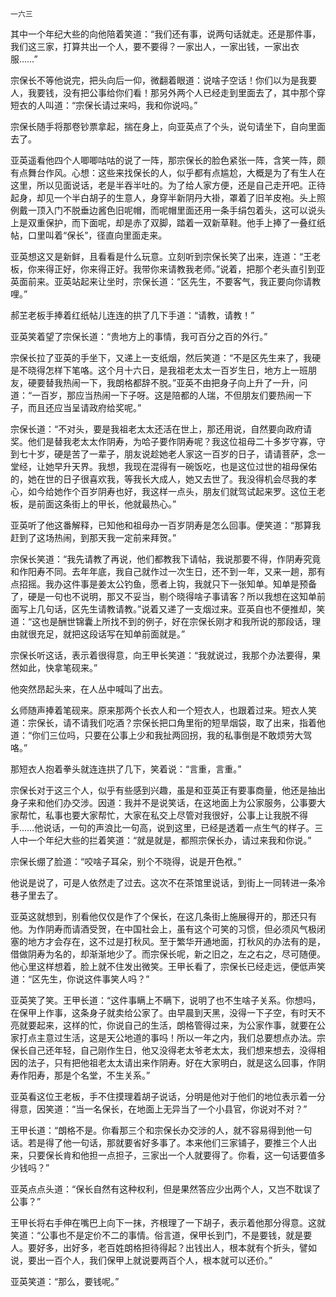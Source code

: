     一六三 

   其中一个年纪大些的向他陪着笑道：“我们还有事，说两句话就走。还是那件事，我们这三家，打算共出一个人，要不要得？一家出人，一家出钱，一家出衣服……”

   宗保长不等他说完，把头向后一仰，微翻着眼道：说啥子空话！你们以为是我要人，我要钱，没有把公事给你们看！那另外两个人已经走到里面去了，其中那个穿短衣的人叫道：“宗保长请过来吗，我和你说吗。”

   宗保长随手将那卷钞票拿起，揣在身上，向亚英点了个头，说句请坐下，自向里面去了。

   亚英遥看他四个人唧唧咕咕的说了一阵，那宗保长的脸色紧张一阵，含笑一阵，颇有点舞台作风。心想：这些来找保长的人，似乎都有点尴尬，大概是为了有生人在这里，所以见面说话，老是半吞半吐的。为了给人家方便，还是自己走开吧。正待起身，却见一个半白胡子的生意人，身穿半新阴丹大褂，罩着了旧羊皮袍。头上照例戴一顶入门不脱垂边酱色旧呢帽，而呢帽里面还用一条手绢包着头，这可以说头上是双重保护，而下面呢，却是赤了双脚，踏着一双新草鞋。他手上捧了一叠红纸帖，口里叫着“保长”，径直向里面走来。

   亚英想这又是新鲜，且看看是什么玩意。立刻听到宗保长笑了出来，连道：“王老板，你来得正好，你来得正好。我带你来请教我老师。”说着，把那个老头直引到亚英面前来。亚英站起来让坐时，宗保长道：“区先生，不要客气，我正要向你请教哩。”

   郝芏老板手捧着红纸帖儿连连的拱了几下手道：“请教，请教！”

   亚英笑着望了宗保长道：“贵地方上的事情，我可百分之百的外行。”

   宗保长拉了亚英的手坐下，又递上一支纸烟，然后笑道：“不是区先生来了，我硬是不晓得怎样下笔咯。这个月十六日，是我祖老太太一百岁生日，地方上一班朋友，硬要替我热闹一下，我朗格都辞不脱。”亚英不由把身子向上升了一升，问道：“一百岁，那应当热闹一下子呀。这是陪都的人瑞，不但朋友们要热闹一下子，而且还应当呈请政府给奖呢。”

   宗保长道：“不对头，要是我祖老太太还活在世上，那还用说，自然要向政府请奖。他们是替我老太太作阴寿，为哈子要作阴寿呢？我这位祖母二十多岁守寡，守到七十岁，硬是苦了一辈子，朋友说趁她老人家这一百岁的日子，请请菩萨，念一堂经，让她早升天界。我想，我现在混得有一碗饭吃，也是这位过世的祖母保佑的，她在世的日子很喜欢我，等我长大成人，她又去世了。我没得机会尽我的孝心，如今给她作个百岁阴寿也好，我这样一点头，朋友们就驾试起来罗。这位王老板，是前面这条街上的甲长，他就最热心。”

   亚英听了他这番解释，已知他和祖母办一百岁阴寿是怎么回事。便笑道：“那算我赶到了这场热闹，到那天我一定前来拜贺。”

   宗保长笑道：“我先请教了再说，他们都教我下请帖，我说那要不得，作阴寿究竟和作阳寿不同。去年年底，我自己就作过一次生日，还不到一年，又来一趟，那有点招摇。我办这件事是姜太公钓鱼，愿者上钩，我就只下一张知单。知单是预备了，硬是一句也不说明，那又不妥当，剔个晓得啥子事请客？所以我想在这知单前面写上几句话，区先生请教请教。”说着又递了一支烟过来。亚英自也不便推却，笑道：“这也是酬世锦囊上所找不到的例子，好在宗保长刚才和我所说的那段话，理由就很充足，就把这段话写在知单前面就是。”

   宗保长听这话，表示着很得意，向王甲长笑道：“我就说过，我那个办法要得，果然如此，快拿笔砚来。”

   他突然昂起头来，在人丛中喊叫了出去。

   幺师随声捧着笔砚来。原来那两个长衣人和一个短衣人，也跟着过来。短衣人笑道：宗保长，请不请我们吃酒？宗保长把口角里衔的短旱烟袋，取了出来，指着他道：“你们三位吗，只要在公事上少和我扯两回拐，我的私事倒是不敢烦劳大驾咯。”

   那短衣人抱着拳头就连连拱了几下，笑着说：“言重，言重。”

   宗保长对于这三个人，似乎有些感到兴趣，虽是和亚英正有要事商量，他还是抽出身子来和他们办交涉。因道：我并不是说笑话，在这地面上为公家服务，公事要大家帮忙，私事也要大家帮忙，大家在私交上尽管对我很好，公事上让我脱不得手……他说话，一句的声浪比一句高，说到这里，已经是透着一点生气的样子。三人中一个年纪大些的拦着笑道：“就是就是，都照宗保长办，请过来我和你说。”

   宗保长绷了脸道：“咬啥子耳朵，别个不晓得，说是开色袱。”

   他说是说了，可是人依然走了过去。这次不在茶馆里说话，到街上一同转进一条冷巷子里去了。

   亚英这就想到，别看他仅仅是作了个保长，在这几条街上施展得开的，那还只有他。为作阴寿而请酒受贺，在中国社会上，虽有这个可笑的习惯，但必须风气极闭塞的地方才会存在，这不过是打秋风。至于繁华开通地面，打秋风的办法有的是，借做阴寿为名的，却渐渐地少了。而宗保长呢，新之旧之，左之右之，尽可随便。他心里这样想着，脸上就不住发出微笑。王甲长看了，宗保长已经走远，便低声笑道：“区先生，你说这件事笑人吗？”

   亚英笑了笑。王甲长道：“这件事瞒上不瞒下，说明了也不生啥子关系。你想吗，在保甲上作事，这条身子就卖给公家了。由早晨到天黑，没得一下子空，有时天不亮就要起来，这样的忙，你说自己的生活，朗格管得过来，为公家作事，就要在公家打点主意过生活，这是天公地道的事吗！所以一年之内，我们总要想点办法。宗保长自己还年轻，自己刚作生日，他又没得老太爷老太太，我们想来想去，没得相因的法子，只有把他祖老太太请出来作阴寿。好在大家明白，就是这么回事，作阴寿作阳寿，那是个名堂，不生关系。”

   亚英看这位王老板，手不住摸理着胡子说话，分明是他对于他们的地位表示着一分得意，因笑道：“当一名保长，在地面上无异当了一个小县官，你说对不对？”

   王甲长道：“朗格不是。你看那三个和宗保长办交涉的人，就不容易得到他一句话。若是得了他一句话，那就要省好多事了。本来他们三家铺子，要推三个人出来，只要保长肯和他担一点担子，三家出一个人就要得了。你看，这一句话要值多少钱吗？”

   亚英点点头道：“保长自然有这种权利，但是果然答应少出两个人，又岂不耽误了公事？”

   王甲长将右手伸在嘴巴上向下一抹，齐根理了一下胡子，表示着他那分得意。这就笑道：“公事也不是定价不二的事情。俗言道，保甲长到门，不是要钱，就是要人。要好多，出好多，老百姓朗格担待得起？出钱出人，根本就有个折头，譬如说，要出一百个人，我们保甲上就说要两百个人，根本就可以还价。”

   亚英笑道：“那么，要钱呢。”

